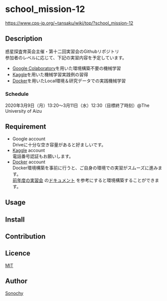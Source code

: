 <!--- https://deeeet.com/writing/2014/07/31/readme/ --->
school_mission-12
====

https://www.cps-jp.org/~tansaku/wiki/top/?school_mission-12

## Description
惑星探査育英会主催・第十二回実習会のGithubリポジトリ  
参加者のレベルに応じて、下記の実習内容を予定しています。
- [Google Colaboratory](https://colab.research.google.com/)を用いた環境構築不要の機械学習
- [Kaggle](https://www.kaggle.com/)を用いた機械学習実践例の習得
- [Docker](https://www.docker.com/)を用いたLocal環境＆研究データでの実践機械学習

### Schedule
2020年3月9日（月）13:20～3月11日（水）12:30（目標終了時刻）@The University of Aizu

<!--- ## Demo -->

## Requirement

- Google account  
  Driveに十分な空き容量があると好ましいです。
- [Kaggle](https://www.kaggle.com/) account  
  電話番号認証もお願いします。
- [Docker](https://www.docker.com/) account  
  Docker環境構築を事前に行うと、ご自身の環境での実習がスムーズに進みます。  
  [前年度の実習会](https://www.cps-jp.org/~tansaku/wiki/top/?school_mission-11)
  の[ドキュメント](https://www.cps-jp.org/~tansaku/wiki/top/?11_%E4%BA%8B%E5%89%8D%E6%BA%96%E5%82%99)
  を参考にすると環境構築することができます。  

  



## Usage

## Install

## Contribution

## Licence

[MIT](https://github.com/UoA_school_mission-12/LICENCE)

## Author

[Sonochy](https://github.com/Sonochy)
